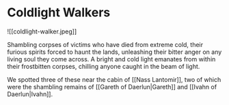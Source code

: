 # Coldlight Walkers

![[coldlight-walker.jpeg]]

Shambling corpses of victims who have died from extreme cold, their furious spirits forced to haunt the lands, unleashing their bitter anger on any living soul they come across. A bright and cold light emanates from within their frostbitten corpses, chilling anyone caught in the beam of light.

We spotted three of these near the cabin of [[Nass Lantomir]], two of which were the shambling remains of [[Gareth of Daerlun|Gareth]] and [[Ivahn of Daerlun|Ivahn]].